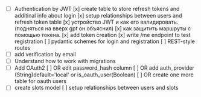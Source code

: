 
- [ ] Authentication by JWT
	[x] create table to store refresh tokens and additinal info about login
	[x] setup relationships between users and refresh token table
	[x] устройство JWT и как его валидировать.(подняться на вверх gpt он объяснил)
	[x] как защитить маршруты с помощью токена.
	[x] add token creation
	[x] write /me endpoint to test registration
	[ ] pydantic schemes for login and registration
	[ ] REST-style routes
- [ ] add verification by email
- [ ] Understand how to work with migrations
- [ ] Add OAuth2
	[ ] OR edit password_hash column
	[ ] OR add auth_provider (String)default='local' or is_oauth_user(Boolean)
	[ ] OR create one more table for oauth users
- [ ] create slots model
	[ ] setup relationships between users and slots